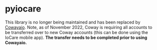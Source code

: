 # pyiocare

This library is no longer being maintained and has been replaced by [Cowayaio](https://github.com/RobertD502/cowayaio). Note, as of November 2022, Coway is requiring all accounts to be transferred over to new Coway accounts (this can be done using the IoCare mobile app). **The transfer needs to be completed prior to using Cowayaio.**
